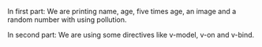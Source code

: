 In first part: 
We are printing name, age, five times age, an image and a random number with using pollution.

In second part: 
We are using some directives like v-model, v-on and v-bind.